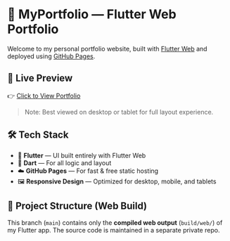 # 💼 MyPortfolio — Flutter Web Portfolio

Welcome to my personal portfolio website, built with [Flutter Web](https://flutter.dev/web) and deployed using [GitHub Pages](https://pages.github.com/).

## 🚀 Live Preview

👉 [Click to View Portfolio](https://el-dog.github.io/MyPortfolio/)

> Note: Best viewed on desktop or tablet for full layout experience.

## 🛠️ Tech Stack

- 💙 **Flutter** — UI built entirely with Flutter Web
- 🎨 **Dart** — For all logic and layout
- ☁️ **GitHub Pages** — For fast & free static hosting
- 🖼️ **Responsive Design** — Optimized for desktop, mobile, and tablets

## 📁 Project Structure (Web Build)

This branch (`main`) contains only the **compiled web output** (`build/web/`) of my Flutter app. The source code is maintained in a separate private repo.
